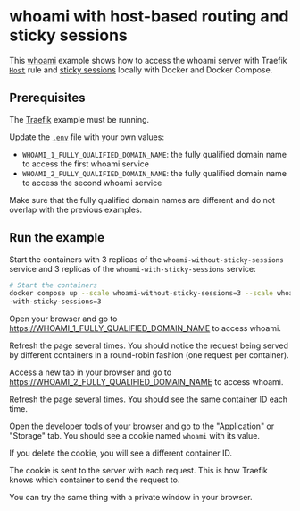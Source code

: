 # whoami with host-based routing and sticky sessions

This [whoami](https://github.com/traefik/whoami) example shows how to access the
whoami server with Traefik
[`Host`](https://doc.traefik.io/traefik/routing/routers/#rule) rule and
[sticky sessions](https://doc.traefik.io/traefik/routing/services/#sticky-sessions)
locally with Docker and Docker Compose.

## Prerequisites

The [Traefik](../02-traefik) example must be running.

Update the [`.env`](.env) file with your own values:

- `WHOAMI_1_FULLY_QUALIFIED_DOMAIN_NAME`: the fully qualified domain name to
  access the first whoami service
- `WHOAMI_2_FULLY_QUALIFIED_DOMAIN_NAME`: the fully qualified domain name to
  access the second whoami service

Make sure that the fully qualified domain names are different and do not overlap
with the previous examples.

## Run the example

Start the containers with 3 replicas of the `whoami-without-sticky-sessions`
service and 3 replicas of the `whoami-with-sticky-sessions` service:

```sh
# Start the containers
docker compose up --scale whoami-without-sticky-sessions=3 --scale whoami
-with-sticky-sessions=3
```

Open your browser and go to <https://WHOAMI_1_FULLY_QUALIFIED_DOMAIN_NAME> to
access whoami.

Refresh the page several times. You should notice the request being served by
different containers in a round-robin fashion (one request per container).

Access a new tab in your browser and go to
<https://WHOAMI_2_FULLY_QUALIFIED_DOMAIN_NAME> to access whoami.

Refresh the page several times. You should see the same container ID each time.

Open the developer tools of your browser and go to the "Application" or
"Storage" tab. You should see a cookie named `whoami` with its value.

If you delete the cookie, you will see a different container ID.

The cookie is sent to the server with each request. This is how Traefik knows
which container to send the request to.

You can try the same thing with a private window in your browser.
